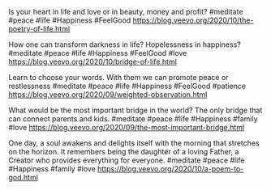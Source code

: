 Is your heart in life and love or in beauty, money and profit?
#meditate #peace #life #Happiness #FeelGood
https://blog.veevo.org/2020/10/the-poetry-of-life.html

How one can transform darkness in life? Hopelessness in happiness?
#meditate #peace #life #Happiness #FeelGood #love
https://blog.veevo.org/2020/10/bridge-of-life.html

Learn to choose your words. With them we can promote peace or restlessness
#meditate #peace #life #Happiness #FeelGood #patience
https://blog.veevo.org/2020/09/weighted-observation.html

What would be the most important bridge in the world? The only bridge that can connect parents and kids. 
#meditate #peace #life #Happiness #family #love
https://blog.veevo.org/2020/09/the-most-important-bridge.html

One day, a soul awakens and delights itself with the morning that stretches on the horizon.
It remembers being the daughter of a loving Father, a Creator who provides everything for everyone.
#meditate #peace #life #Happiness #family #love
https://blog.veevo.org/2020/10/a-poem-to-god.html
